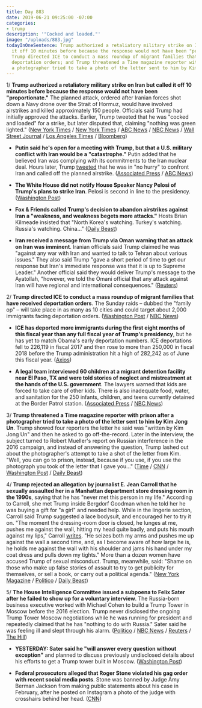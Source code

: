 ```yaml
---
title: Day 883
date: 2019-06-21 09:25:00 -07:00
categories:
- trump
description: '"Cocked and loaded."'
image: "/uploads/883.jpg"
todayInOneSentence: Trump authorized a retaliatory military strike on Iran but called
  it off 10 minutes before because the response would not have been "proportionate";
  Trump directed ICE to conduct a mass roundup of migrant families that have received
  deportation orders; and Trump threatened a Time magazine reporter with prison after
  a photographer tried to take a photo of the letter sent to him by Kim Jong Un.
---
```


1/ **Trump authorized a retaliatory military strike on Iran but called it off 10 minutes before because the response would not have been "proportionate."** The planned attack, ordered after Iranian forces shot down a Navy drone over the Strait of Hormuz, would have involved airstrikes and killed approximately 150 people. Officials said Trump had initially approved the attacks. Earlier, Trump tweeted that he was "cocked and loaded" for a strike, but later disputed that, claiming "nothing was green lighted." ([New York Times](https://www.nytimes.com/2019/06/20/world/middleeast/iran-us-drone.html) / [New York Times](https://www.nytimes.com/2019/06/21/us/politics/trump-iran-attack.html) / [ABC News](https://abcnews.go.com/Politics/president-trump-ordered-military-strike-iran-reversed-sources/story?id=63853570) / [NBC News](https://www.nbcnews.com/politics/politics-news/trump-says-he-did-not-given-final-approval-iran-strikes-n1020386) / [Wall Street Journal](https://www.wsj.com/articles/trump-says-he-s-in-no-hurry-to-confront-iran-11561122762?shareToken=st8cb884dff53541c4ae3e4aa876bc19d5) / [Los Angeles Times](https://www.latimes.com/politics/la-na-pol-trump-iran-strike-drone-loaded-20190621-story.html) / [Bloomberg](https://www.bloomberg.com/news/articles/2019-06-21/trump-approved-air-strikes-on-iran-then-pulled-back-nyt-says))

* **Putin said he's open for a meeting with Trump, but that a  U.S. military conflict with Iran would be a "catastrophe."** Putin added that he believed Iran was complying with its commitments to the Iran nuclear deal. Hours later, Trump [tweeted](https://twitter.com/realDonaldTrump/status/1142055388965212161?mod=article_inline) that he was in "no hurry" to confront Iran and called off the planned airstrike. ([Associated Press](https://www.apnews.com/2c1d6e923a7349e29daf0e00a956f2d8) / [ABC News](https://abcnews.go.com/International/putin-warns-us-iran-annual-call-show/story?id=63833096))

* **The White House did not notify House Speaker Nancy Pelosi of Trump's plans to strike Iran**. Pelosi is second in line to the presidency. ([Washington Post](https://www.washingtonpost.com/politics/pelosi-says-white-house-did-not-tell-her-about-iran-strike-plan/2019/06/21/bec74b3a-942e-11e9-b58a-a6a9afaa0e3e_story.html))

* **Fox & Friends called Trump's decision to abandon airstrikes against Iran a "weakness, and weakness begets more attacks."** Hosts Brian Kilmeade insisted that "North Korea's watching. Turkey's watching. Russia's watching. China..." ([Daily Beast](https://www.thedailybeast.com/fox-and-friends-calls-donald-trump-weak-tries-to-goad-him-into-war-with-iran))

* **Iran received a message from Trump via Oman warning that an attack on Iran was imminent**. Iranian officials said Trump claimed he was "against any war with Iran and wanted to talk to Tehran about various issues." They also said Trump "gave a short period of time to get our response but Iran's immediate response was that it is up to Supreme Leader." Another official said they would deliver Trump's message to the Ayatollah, "however, we told the Omani official that any attack against Iran will have regional and international consequences." ([Reuters](https://www.reuters.com/article/us-mideast-iran-usa-oman-exclusive-idUSKCN1TM0UZ))

2/ **Trump directed ICE to conduct a mass roundup of migrant families that have received deportation orders**. The Sunday raids – dubbed the "family op" – will take place in as many as 10 cities and could target about 2,000 immigrants facing deportation orders. ([Washington Post](https://www.washingtonpost.com/immigration/ice-raids-targeting-migrant-families-slated-to-start-sunday-in-major-us-cities/2019/06/21/f2936318-942e-11e9-b570-6416efdc0803_story.html) / [NBC News](https://www.nbcnews.com/politics/immigration/ice-launch-mass-raids-targeting-undocumented-families-sunday-n1020446))

* **ICE has deported more immigrants during the first eight months of this fiscal year than any full fiscal year of Trump's presidency**, but he has yet to match Obama's early deportation numbers. ICE deportations fell to 226,119 in fiscal 2017 and then rose to more than 250,000 in fiscal 2018 before the Trump administration hit a high of 282,242 as of June this fiscal year. ([Axios](https://www.axios.com/immigration-ice-deportation-trump-obama-a72a0a44-540d-46bc-a671-cd65cf72f4b1.html))

* **A legal team interviewed 60 children at a migrant detention facility near El Paso, TX and were told stories of neglect and mistreatment at the hands of the U.S. government**. The lawyers warned that kids are forced to take care of other kids. There is also inadequate food, water, and sanitation for the 250 infants, children, and teens currently detained at the Border Patrol station. ([Associated Press](https://apnews.com/46da2dbe04f54adbb875cfbc06bbc615) / [NBC News](https://www.nbcnews.com/news/latino/lawyers-claim-infants-children-are-dangerous-situation-border-detention-site-n1020016))

3/ **Trump threatened a Time magazine reporter with prison after a photographer tried to take a photo of the letter sent to him by Kim Jong Un**. Trump showed four reporters the letter he said was "written by Kim Jong Un" and then he asked to go off-the-record. Later in the interview, the subject turned to Robert Mueller's report on Russian interference in the 2016 campaign, and instead of answering the question, Trump lashed out about the photographer's attempt to take a shot of the letter from Kim. "Well, you can go to prison, instead, because if you use, if you use the photograph you took of the letter that I gave you..." ([Time](https://time.com/5611476/donald-trump-transcript-time-interview/) / [CNN](https://www.cnn.com/2019/06/21/media/time-photographer-trump-threat/index.html) / [Washington Post](https://www.washingtonpost.com/politics/trump-threatens-reporter-with-prison-time-during-interview/2019/06/21/b622b84c-9420-11e9-b58a-a6a9afaa0e3e_story.html) / [Daily Beast](https://www.thedailybeast.com/trump-threatened-time-reporter-with-prison-over-photo-of-kim-jong-un-letter))

4/ **Trump rejected an allegation by journalist E. Jean Carroll that he sexually assaulted her in a Manhattan department store dressing room in the 1990s**, saying that he has "never met this person in my life." According to Carroll, she met Trump inside Bergdorf Goodman when he told her he was buying a gift for "a girl" and needed help. While in the lingerie section, Carroll said Trump suggested a lace bodysuit, and encouraged her to try it on. "The moment the dressing-room door is closed, he lunges at me, pushes me against the wall, hitting my head quite badly, and puts his mouth against my lips," Carroll [writes](https://www.thecut.com/2019/06/donald-trump-assault-e-jean-carroll-other-hideous-men.html). "He seizes both my arms and pushes me up against the wall a second time, and, as I become aware of how large he is, he holds me against the wall with his shoulder and jams his hand under my coat dress and pulls down my tights." More than a dozen women have accused Trump of sexual misconduct. Trump, meanwhile, said: "Shame on those who make up false stories of assault to try to get publicity for themselves, or sell a book, or carry out a political agenda."  ([New York Magazine](https://www.thecut.com/2019/06/donald-trump-assault-e-jean-carroll-other-hideous-men.html) / [Politico](https://www.politico.com/story/2019/06/21/trump-dismisses-new-sexual-assault-allegation-1376698) / [Daily Beast](https://www.thedailybeast.com/e-jean-carroll-trump-sexually-assaulted-me-in-a-bergdorfs-dressing-room))

5/ **The House Intelligence Committee issued a subpoena to Felix Sater after he failed to show up for a voluntary interview**. The Russia-born business executive worked with Michael Cohen to build a Trump Tower in Moscow before the 2016 election. Trump never disclosed the ongoing Trump Tower Moscow negotiations while he was running for president and repeatedly claimed that he has "nothing to do with Russia." Sater said he was feeling ill and slept through his alarm. ([Politico](https://www.politico.com/story/2019/06/21/house-intel-to-subpoena-felix-sater-after-he-fails-to-appear-for-testimony-1376279) / [NBC News](https://www.nbcnews.com/politics/donald-trump/house-panel-subpoena-felix-sater-about-trump-moscow-project-after-n1020276) / [Reuters](https://www.reuters.com/article/us-usa-trump-sater-idUSKCN1TM1TY) / [The Hill](https://thehill.com/policy/national-security/449702-house-panel-to-subpoena-trump-associate-felix-sater))

* **YESTERDAY: Sater said he "will answer every question without exception"** and planned to discuss previously undisclosed details about his efforts to get a Trump tower built in Moscow. ([Washington Post](https://www.washingtonpost.com/politics/i-will-answer-every-question-onetime-trump-business-partner-felix-sater-is-set-to-tell-house-panel-new-details-about-moscow-project/2019/06/20/754b9e8c-91d8-11e9-b58a-a6a9afaa0e3e_story.html))

* **Federal prosecutors alleged that Roger Stone violated his gag order with recent social media posts**. Stone was banned by Judge Amy Berman Jackson from making public statements about his case in February, after he posted on Instagram a photo of the judge with crosshairs behind her head. ([CNN](https://www.cnn.com/2019/06/20/politics/roger-stone-gag-order-challenge/index.html))